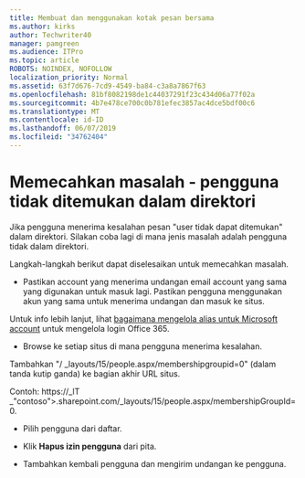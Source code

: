 ```yaml
---
title: Membuat dan menggunakan kotak pesan bersama
ms.author: kirks
author: Techwriter40
manager: pamgreen
ms.audience: ITPro
ms.topic: article
ROBOTS: NOINDEX, NOFOLLOW
localization_priority: Normal
ms.assetid: 63f7d676-7cd9-4549-ba84-c3a8a7867f63
ms.openlocfilehash: 81bf8082198de1c44037291f23c434d06a77f02a
ms.sourcegitcommit: 4b7e478ce700c0b781efec3857ac4dce5bdf00c6
ms.translationtype: MT
ms.contentlocale: id-ID
ms.lasthandoff: 06/07/2019
ms.locfileid: "34762404"
---
```

# <a name="troubleshoot-issue---user-not-found-in-directory"></a>Memecahkan masalah - pengguna tidak ditemukan dalam direktori

Jika pengguna menerima kesalahan pesan "user tidak dapat ditemukan" dalam direktori. Silakan coba lagi di mana jenis masalah adalah pengguna tidak dalam direktori.

Langkah-langkah berikut dapat diselesaikan untuk memecahkan masalah.

- Pastikan account yang menerima undangan email account yang sama yang digunakan untuk masuk lagi. Pastikan pengguna menggunakan akun yang sama untuk menerima undangan dan masuk ke situs. 

Untuk info lebih lanjut, lihat [bagaimana mengelola alias untuk Microsoft account</a> untuk mengelola login Office 365](https://support.microsoft.com/help/12407/microsoft-account-how-to-manage-aliases). 

- Browse ke setiap situs di mana pengguna menerima kesalahan. 

Tambahkan "/ _layouts/15/people.aspx/membershipgroupid=0" (dalam tanda kutip ganda) ke bagian akhir URL situs. 

Contoh: https://_lT _"contoso">.sharepoint.com/_layouts/15/people.aspx/membershipGroupId=0.

- Pilih pengguna dari daftar.

- Klik **Hapus izin pengguna** dari pita. 
-  Tambahkan kembali pengguna dan mengirim undangan ke pengguna.

